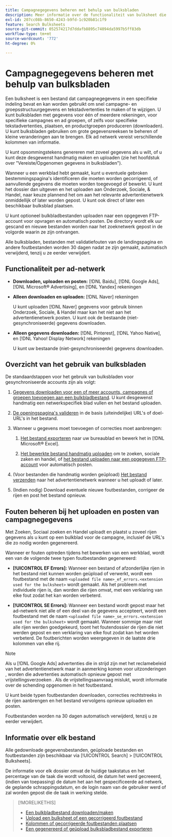 ```yaml
---
title: Campagnegegevens beheren met behulp van bulksbladen
description: Meer informatie over de functionaliteit van bulksheet die beschikbaar is in het advertentienetwerk, de werkstroom van het bulksblad en foutafhandeling.
exl-id: 207cc08b-8650-4243-b9fd-1c920b81c1f9
feature: Search Bulksheets
source-git-commit: 052574217d7ddafb8895c74094da5997b5ff83db
workflow-type: tm+mt
source-wordcount: '772'
ht-degree: 0%

---
```


# Campagnegegevens beheren met behulp van bulksbladen

Een bulksheet is een bestand dat campagnegegevens in een specifieke indeling bevat en kan worden gebruikt om snel campagne- en groepsstructuurgegevens en tekstadvertenties te maken of te wijzigen. U kunt bulksbladen met gegevens voor één of meerdere rekeningen, voor specifieke campagnes en ad groepen, of zelfs voor specifieke tekstadvertenties, plaatsen, en productgroepen produceren (downloaden). U kunt bulksbladen gebruiken om grote gegevensreeksen te beheren of kleine veranderingen aan te brengen. Elk ad netwerk vereist verschillende kolommen van informatie.

U kunt opsommingstekens genereren met zoveel gegevens als u wilt, of u kunt deze desgewenst handmatig maken en uploaden (zie het hoofdstuk over &quot;Vereiste/Opgenomen gegevens in bulksbladen&quot;).

Wanneer u een werkblad hebt gemaakt, kunt u eventuele gebroken bestemmingspagina&#39;s identificeren die moeten worden gecorrigeerd, of aanvullende gegevens die moeten worden toegevoegd of bewerkt. U kunt het dossier dan uitgeven en het uploaden aan Onderzoek, Sociale, &amp; Handel, naar keuze plannend het om aan het relevante advertentienetwerk onmiddellijk of later worden gepost. U kunt ook direct of later een beschikbaar bulksblad plaatsen.

U kunt optioneel bulkbladbestanden uploaden naar een opgegeven FTP-account voor opvragen en automatisch posten. De directory wordt elk uur gescand en nieuwe bestanden worden naar het zoeknetwerk gepost in de volgorde waarin ze zijn ontvangen.

Alle bulksbladen, bestanden met validatiefouten van de landingspagina en andere foutbestanden worden 30 dagen nadat ze zijn gemaakt, automatisch verwijderd, tenzij u ze eerder verwijdert.

## Functionaliteit per ad-netwerk

* **Downloaden, uploaden en posten:**  [!DNL Baidu], [!DNL Google Ads], [!DNL Microsoft® Advertising], en [!DNL Yandex] rekeningen

* **Alleen downloaden en uploaden:** [!DNL Naver] rekeningen

  U kunt uploaden [!DNL Naver] gegevens voor gebruik binnen Onderzoek, Sociale, &amp; Handel maar kan het niet aan het advertentienetwerk posten. U kunt ook de bestaande (niet-gesynchroniseerde) gegevens downloaden.

* **Alleen gegevens downloaden:**  [!DNL Pinterest], [!DNL Yahoo Native], en [!DNL Yahoo! Display Network] rekeningen

  U kunt uw bestaande (niet-gesynchroniseerde) gegevens downloaden.

## Overzicht van het gebruik van bulksbladen

De standaardstappen voor het gebruik van bulksbladen voor gesynchroniseerde accounts zijn als volgt:

<!-- insert image
  [EDIT/RECREATE FILE to replace "search engine"]
-->

1. [Gegevens downloaden voor een of meer accounts, campagnes of groepen toevoegen aan een bulkbladbestand](bulksheet-download.md). U kunt desgewenst handmatig een netwerkspecifiek blad vullen en het bestand uploaden.

1. [De openingspagina&#39;s valideren](bulksheet-validate-landing-pages.md) in de basis (uiteindelijke) URL&#39;s of doel-URL&#39;s in het bestand.

1. Wanneer u gegevens moet toevoegen of correcties moet aanbrengen:

   1. [Het bestand exporteren](bulksheet-export.md) naar uw bureaublad en bewerk het in [!DNL Microsoft® Excel].

   1. [Het bewerkte bestand handmatig uploaden](bulksheet-upload.md) om te zoeken, sociale zaken en handel, of [het bestand uploaden naar een opgegeven FTP-account](bulksheet-ftp-account.md) voor automatisch posten.

1. (Voor bestanden die handmatig worden geüpload) [Het bestand verzenden](bulksheet-post.md) naar het advertentienetwerk wanneer u het uploadt of later.

1. (Indien nodig) Download eventuele nieuwe foutbestanden, corrigeer de rijen en post het bestand opnieuw.

## Fouten beheren bij het uploaden en posten van campagnegegevens

Met Zoeken, Sociaal zoeken en Handel uploadt en plaatst u zoveel rijen gegevens als u kunt op een bulkblad voor de campagne, inclusief de URL&#39;s die zo nodig worden gegenereerd.

Wanneer er fouten optreden tijdens het bewerken van een werkblad, wordt een van de volgende twee typen foutbestanden gegenereerd:

* **[!UICONTROL EF Errors]:**  Wanneer een bestand of afzonderlijke rijen in het bestand niet kunnen worden geüpload of verwerkt, wordt een foutbestand met de naam `<uploaded file name>_ef_errors.<extension used for the bulksheet>` wordt gemaakt. Als het probleem met individuele rijen is, dan worden die rijen omvat, met een verklaring van elke fout zodat het kan worden verbeterd.

* **[!UICONTROL SE Errors]:**  Wanneer een bestand wordt gepost maar het ad-netwerk niet alle of een deel van de gegevens accepteert, wordt een foutbestand met de naam `<uploaded file name>_se_errors.<extension used for the bulksheet>` wordt gemaakt. Wanneer sommige maar niet alle rijen werden goedgekeurd, toont het foutendossier de rijen die niet werden gepost en een verklaring van elke fout zodat kan het worden verbeterd. De foutberichten worden weergegeven in de laatste drie kolommen van elke rij.

>[!NOTE]
>
>Als u [!DNL Google Ads] advertenties die in strijd zijn met het reclamebeleid van het advertentienetwerk maar in aanmerking komen voor uitzonderingen , worden die advertenties automatisch opnieuw gepost met vrijstellingsverzoeken . Als de vrijstellingsaanvraag mislukt, wordt informatie over de schending opgenomen in het foutbestand.

U kunt beide typen foutbestanden downloaden, correcties rechtstreeks in de rijen aanbrengen en het bestand vervolgens opnieuw uploaden en posten.

Foutbestanden worden na 30 dagen automatisch verwijderd, tenzij u ze eerder verwijdert.

## Informatie over elk bestand

Alle gedownloade gegevensbestanden, geüploade bestanden en foutbestanden zijn beschikbaar via [!UICONTROL Search] > [!UICONTROL Bulksheets].

De informatie voor elk dossier omvat de huidige taakstatus en het percentage van de taak die wordt voltooid, de datum het werd gecreeerd, (indien van toepassing) de datum het aan het gespecificeerde ad netwerk, de geplande schrappingsdatum, en de login naam van de gebruiker werd of zal worden gepost die de taak in werking stelde.

>[!MORELIKETHIS]
>
>* [Een bulkbladbestand downloaden/maken](/help/search-social-commerce/campaign-management/bulksheets/bulksheet-download.md)
>* [Upload een bulksheet of een gecorrigeerd foutbestand](bulksheet-upload.md)
>* [Kolommen of gecorrigeerde foutbestanden plaatsen](bulksheet-post.md)
>* [Een gegenereerd of geüpload bulksbladbestand exporteren](bulksheet-export.md)
